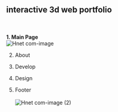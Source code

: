 ## interactive 3d web portfolio 
<br /><br />
<strong>1. Main Page<br /></strong>
![Hnet com-image](https://user-images.githubusercontent.com/98101323/152154882-36f2cc9c-173a-42e5-a4dd-8a2fefe79e3f.gif)

2. About 

3. Develop

4. Design
5. Footer<br/><br/>
![Hnet com-image (2)](https://user-images.githubusercontent.com/98101323/152157106-b8301d22-5509-4f4e-b0d5-97755a07cbc1.gif)
